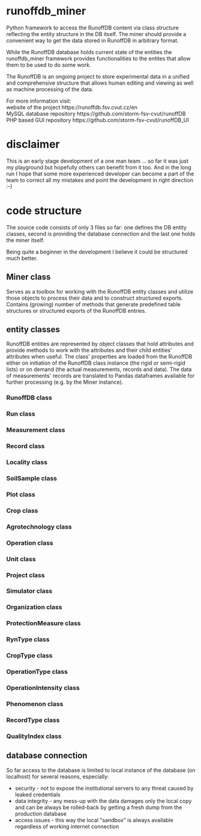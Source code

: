 # runoffdb_miner
<p>Python framework to access the RunoffDB content via class structure reflecting the entity structure in the DB itself. The miner should provide a convenient way to get the data stored in RunoffDB in arbitrary format.</p>
<p>While the RunoffDB database holds current state of the entities the runoffdb_miner framework provides functionalities to the entites that allow them to be used to do some work.</p>
<p>The RunoffDB is an ongoing project to store experimental data in a unified and comprehensive structure that allows human editing and viewing as well as machine processing of the data.</p>
<p>For more information visit:</br>
website of the project https://runoffdb.fsv.cvut.cz/en</br>
MySQL database repository https://github.com/storm-fsv-cvut/runoffDB</br>
PHP based GUI repository https://github.com/storm-fsv-cvut/runoffDB_UI</br></p>

# disclaimer
<p>This is an early stage development of a one man team ... so far it was just my playground but hopefully others can benefit from it too. And in the long run I hope that some more experienced developer can become a part of the team to correct all my mistakes and point the development in right direction :-)</p>

# code structure
<p>The source code consists of only 3 files so far: one defines the DB entity classes, second is providing the database connection and the last one holds the miner itself.</p>
<p>Being quite a beginner in the development I believe it could be structured much better.</p>

## Miner class
<p>Serves as a toolbox for working with the RunoffDB entity classes and utilize those objects to process their data and to construct structured exports. Contains (growing) number of methods that generate predefined table structures or structured exports of the RunoffDB entries.</p>

## entity classes
<p>RunoffDB entities are represented by object classes that hold attributes and provide methods to work with the attributes and their child entities' attributes when useful.
The class' properties are loaded from the RunoffDB either on initiation of the RunoffDB class instance (the rigid or semi-rigid lists) or on demand (the actual measurements, records and data).
The data of measurements' records are translated to Pandas dataframes available for further processing (e.g. by the Miner instance).</p>

### RunoffDB class
### Run class
### Measurement class
### Record class
### Locality class
### SoilSample class
### Plot class
### Crop class
### Agrotechnology class
### Operation class
### Unit class
### Project class
### Simulator class
### Organization class
### ProtectionMeasure class
### RynType class
### CropType class
### OperationType class
### OperationIntensity class
### Phenomenon class
### RecordType class
### QualityIndex class

## database connection
<p>So far access to the database is limited to local instance of the database (on localhost) for several reasons, especially:
 <ul>
   <li>security - not to expose the institutional servers to any threat caused by leaked credentials</li>
 <li>data integrity - any mess-up with the data damages only the local copy and can be always be rolled-back by getting a fresh dump from the production database</li>
 <li>access issues - this way the local "sandbox" is always available regardless of working internet connection</li>
</ul>

